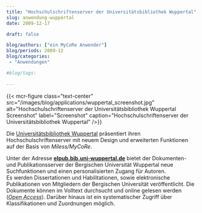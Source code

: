 ```yaml
---
title: "Hochschulschriftenserver der Universitätsbibliothek Wuppertal"
slug: anwendung-wuppertal
date: 2009-12-17

draft: false

blog/authors: ["ein MyCoRe Anwender"]
blog/periods: 2009-12
blog/categories:
 - "Anwendungen"

#blog/tags:
 
---
```


{{< mcr-figure class="text-center" src="/images/blog/applications/wuppertal_screenshot.jpg" 
      alt="Hochschulschriftenserver der Universitätsbibliothek Wuppertal Screenshot"
      label="Screenshot" caption="Hochschulschriftenserver der Universitätsbibliothek Wuppertal" />}}

Die [Universitätsbibliothek Wuppertal](http://www.bib.uni-wuppertal.de/ "Link zur Universitätsbibliothek Wuppertal") 
präsentiert ihren Hochschulschriftenserver mit neuem Design und erweiterten Funktionen 
auf der Basis von *Miless/MyCoRe*.

Unter der Adresse [**elpub.bib.uni-wuppertal.de**](http://elpub.bib.uni-wuppertal.de/ "Link zum Hochschulschriftenserver der Universitätsbibliothek Wuppertal") 
bietet der Dokumenten- und Publikationsserver der Bergischen Universität Wuppertal neue Suchfunktionen und einen personalisierten Zugang für Autoren.   
Es werden Dissertationen und Habilitationen, sowie elektronische Publikationen von Mitgliedern 
der Bergischen Universität veröffentlicht. Die Dokumente können im Volltext durchsucht 
und online gelesen werden (<abbr title="Freier Online-Zugang zu wissenschaftlichen Publikationen und Materialien"><i>Open Access</i></abbr>). 
Darüber hinaus ist ein systematischer Zugriff über Klassifikationen und Zuordnungen möglich.

